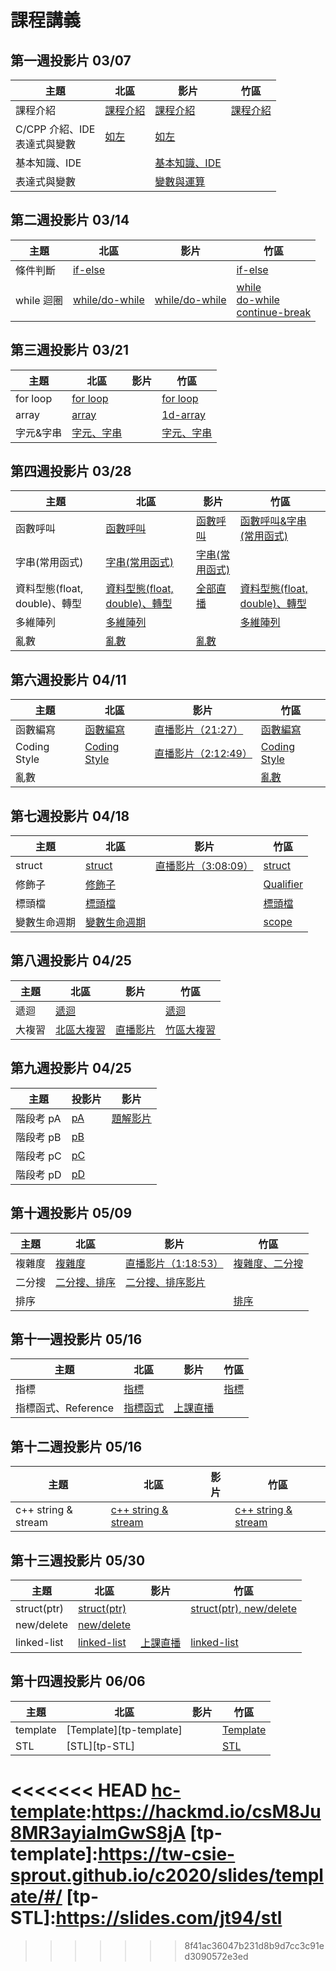# 課程講義

## 第一週投影片 03/07
| 主題         | 北區        | 影片        | 竹區                           |
| ------------ | ----------- | ----------- | ------------------------------ |
| 課程介紹     | [課程介紹][tp-intro] | [課程介紹][tp-intro-yt] | [課程介紹][hc-intro] |
| C/CPP 介紹、IDE<br>表達式與變數 |  [如左][tp-all] | [如左][tp-all-yt] |  |
| 基本知識、IDE | | [基本知識、IDE][hc-ide] | |
| 表達式與變數 | | [變數與運算][hc-var] | |

[tp-intro]: https://drive.google.com/file/d/1IJk9-NqwOl49vJnuhiONlzYMIBYEQNCk/view?usp=sharing
[tp-intro-yt]: https://youtu.be/_jmwQ4y2F4Y
[tp-all]: https://www.csie.ntu.edu.tw/~b06902029/reveal.js/Sprout/2020/Variable/#/
[tp-all-yt]: https://www.youtube.com/watch?v=wRd69_847EQ
[hc-intro]: https://drive.google.com/open?id=1C_KV_Rg_SjJWLoly8uAo4CZXbwiCY1I5cd51ga0AHdA
[hc-ide]: https://drive.google.com/open?id=14zda28wiIEhnwwNzxmVDB7Z5vifCVjjz2RxrczeNsqk
[hc-var]: https://drive.google.com/open?id=1PLvwt6VhLYT7YTqa-RhcmcCxe-j6Yirr7ULAo4Lllno

## 第二週投影片 03/14
| 主題         | 北區        | 影片        | 竹區                           |
| ------------ | ----------- | ----------- | ------------------------------ |
| 條件判斷 | [if-else][tp-if] | | [if-else][hc-if] |
| while 迴圈 | [while/do-while][tp-while] | [while/do-while][tp-while-yt] | [while][hc-while]<br>[do-while][hc-do-while]<br>[continue-break][hc-continue-break] |

[tp-if]: https://drive.google.com/file/d/1FwAurFwlG-MbHKXqlQRn2akjl50jF80D/view?usp=sharing
[hc-if]: https://hackmd.io/@i2y3z9dITSa_Q_7V7h-AoA/HJwSCKmSU
[hc-while]: https://hackmd.io/@i2y3z9dITSa_Q_7V7h-AoA/B1l2D9EBI#/
[hc-do-while]: https://hackmd.io/@3sM5hwzZQhSdPoJSYpIQGQ/HyDK7v8rL?type=slide#/
[hc-continue-break]: https://hackmd.io/@3sM5hwzZQhSdPoJSYpIQGQ/ryoR4_LBL?type=slide#/
[tp-while]: https://hackmd.io/@xaojl0HpRRmcQsSFqLobUA/SyQqzkVB8#/
[tp-while-yt]: https://youtu.be/J5XuucgameY

## 第三週投影片 03/21
| 主題         | 北區        | 影片        | 竹區                           |
| ------------ | ----------- | ----------- | ------------------------------ |
| for loop | [for loop][tp-for] | |  [for loop][hc-for] |
| array | [array][tp-array] | | [1d-array][hc-array] |
| 字元&字串 |[字元、字串][tp-cstr] | | [字元、字串][hc-str] |

[hc-for]: https://drive.google.com/open?id=1gVWRGxg_ooqqqPfu6fDXnL1wfOshqBgt6khmB8quOAY
[hc-array]: https://drive.google.com/open?id=16UApRb4pREeUNM0neiW47H6_-4b7KV0bA6KPjBQ4GS8
[hc-str]: https://hackmd.io/@htting/HJdALJME8#/
[tp-cstr]: https://slides.com/arvinliu/char_string#/
[tp-for]: https://drive.google.com/file/d/13uE0ofLCt1OIw1fs23eHkcx86osemqRX/view?usp=sharing
[tp-array]: https://drive.google.com/file/d/13uE0ofLCt1OIw1fs23eHkcx86osemqRX/view?usp=sharing

## 第四週投影片 03/28
| 主題         | 北區        | 影片        | 竹區                           |
| ------------ | ----------- | ----------- | ------------------------------ |
| 函數呼叫 | [函數呼叫][tp-call] | [函數呼叫][tp-call-yt]  | [函數呼叫&字串(常用函式)][hc-call-cfunc] |
| 字串(常用函式) | [字串(常用函式)][tp-cfunc] | [字串(常用函式)][tp-cfunc-yt] | |
| 資料型態(float, double)、轉型 | [資料型態(float, double)、轉型][tp-data-type]  | [全部直播][tp-w4-yt] | [資料型態(float, double)、轉型][hc-data-type] |
| 多維陣列 |[多維陣列][tp-kd-array] | | [多維陣列][hc-kd-array] |
| 亂數 |[亂數][tp-rand] | [亂數][rand-yt] |  |

[tp-call]: https://www.csie.ntu.edu.tw/~b05902041/sprouts/reveal.js/?deck=func_call_2020
[tp-cfunc]: https://www.csie.ntu.edu.tw/~b05902041/sprouts/reveal.js/?deck=cstring_2020
[tp-rand]: https://www.csie.ntu.edu.tw/~b05902041/sprouts/reveal.js/?deck=random_2020
[tp-kd-array]: https://hackmd.io/@xaojl0HpRRmcQsSFqLobUA/SkEHEnu88#/
[tp-data-type]: https://hackmd.io/@xaojl0HpRRmcQsSFqLobUA/BkdLcYu8U#/
[tp-w4-yt]: https://www.youtube.com/watch?v=2N1O_WUqYWM
[tp-call-yt]: https://youtu.be/VTfMNNcNn1Y
[tp-cfunc-yt]: https://youtu.be/wEXKsNzrvPkk
[rand-yt]: https://www.youtube.com/watch?v=aTexYMDesxk
[hc-call-cfunc]: https://hackmd.io/@3sM5hwzZQhSdPoJSYpIQGQ/S1k1lKuL8#/
[hc-kd-array]:https://drive.google.com/open?id=1FMmugSFFhox_uRrvuU0kbflVNeEhrF21
[hc-data-type]:https://drive.google.com/open?id=1t_xD04WJgm0iYoh_-x1uruykeV7J_5A6

## 第六週投影片 04/11
| 主題         | 北區        | 影片        | 竹區                           |
| ------------ | ----------- | ----------- | ------------------------------ |
| 函數編寫 | [函數編寫][tp-func] | [直播影片（21:27）][tp-func-yt] | [函數編寫][hc-func] |
| Coding Style | [Coding Style][tp-coding-style] | [直播影片（2:12:49）][tp-coding-style-yt] | [Coding Style][hc-coding-style] |
| 亂數 | | | [亂數][hc-rand] |

[tp-func]: https://www.csie.ntu.edu.tw/~b06902029/reveal.js/Sprout/2020/Function/#/
[tp-coding-style]: https://www.csie.ntu.edu.tw/~b06902029/reveal.js/Sprout/2020/CodingStyle/#/
[tp-func-yt]: https://youtu.be/sKtwK_zljfQ?t=1287
[tp-coding-style-yt]: https://youtu.be/sKtwK_zljfQ?t=7969
[hc-func]: https://hackmd.io/@polarz/S1eZfboDU#/
[hc-coding-style]: https://hackmd.io/@polarz/BkSQrjawL#/
[hc-rand]: https://hackmd.io/@polarz/B1Fsp0hDU#/

## 第七週投影片 04/18
| 主題         | 北區        | 影片        | 竹區                           |
| ------------ | ----------- | ----------- | ------------------------------ |
| struct | [struct][tp-struct] | [直播影片（3:08:09）][tp-w7-yt] | [struct][hc-struct] |
| 修飾子 | [修飾子][tp-qualifier] |  | [Qualifier][hc-Qualifier] |
| 標頭檔 | [標頭檔][tp-headerfile] | |   [標頭檔][hc-headerfile]
| 變數生命週期 | [變數生命週期][tp-scope] | | [scope][hc-scope]

[hc-struct]: https://docs.google.com/presentation/d/1TyKgsX0Mu1dYX_XtKla1ix1x_LFBKm_-/edit#slide=id.p1
[hc-Qualifier]: https://docs.google.com/presentation/d/1HlB2myRodDgGFw7jJyif5PxM1ddsXOmK/edit#slide=id.p1
[tp-struct]: https://tw-csie-sprout.github.io/c2020/slides/struct/
[tp-headerfile]: https://tw-csie-sprout.github.io/c2020/slides/headerfile/
[tp-scope]: https://www.csie.ntu.edu.tw/~b05902041/sprouts/reveal.js/?deck=scope_2020
[tp-qualifier]: https://www.csie.ntu.edu.tw/~b05902041/sprouts/reveal.js/?deck=qualifier_2020
[tp-w7-yt]: https://www.youtube.com/watch?v=7CU0SHBtMVg
[hc-headerfile]: https://hackmd.io/@i2y3z9dITSa_Q_7V7h-AoA/H1olBYIO8#/
[hc-scope]: https://hackmd.io/@i2y3z9dITSa_Q_7V7h-AoA/r1yxk-IO8#/

## 第八週投影片 04/25
| 主題         | 北區        | 影片        | 竹區                           |
| ------------ | ----------- | ----------- | ------------------------------ |
| 遞迴 | [遞迴][tp-recur] | | [遞迴][hc-recur] |
| 大複習 | [北區大複習][tp-mid-review] | [直播影片][tp-mid-review-yt] | [竹區大複習][hc-mid-review] |

[tp-recur]: https://slides.com/arvinliu/recur
[hc-recur]: https://hackmd.io/@3sM5hwzZQhSdPoJSYpIQGQ/H1bDy2auU?type=slide#/
[tp-mid-review]: https://www.csie.ntu.edu.tw/~b06902029/reveal.js/Sprout/2020/Midterm-Review/#/
[hc-mid-review]: https://hackmd.io/@polarz/BJpuFryYU
[tp-mid-review-yt]: https://youtu.be/-0QKW8b-4PE

## 第九週投影片 04/25
| 主題       | 投影片           | 影片               | 
| ---------- | ---------------- | ------------------ |
| 階段考 pA  | [pA][phase1-pA]  | [題解影片][phase1] |
| 階段考 pB  | [pB][phase1-pB]  |                    |
| 階段考 pC  | [pC][phase1-pC]  |                    |
| 階段考 pD  | [pD][phase1-pD]  |                    |

[phase1]: https://youtu.be/jmfIL_R-DxM
[phase1-pA]: https://www.csie.ntu.edu.tw/~b05902041/sprouts/reveal.js/?deck=7127
[phase1-pB]: https://www.csie.ntu.edu.tw/~b05902041/sprouts/reveal.js/?deck=7128
[phase1-pC]: https://www.csie.ntu.edu.tw/~b05902041/sprouts/reveal.js/?deck=7129
[phase1-pD]: https://www.csie.ntu.edu.tw/~b05902041/sprouts/reveal.js/?deck=7130

## 第十週投影片 05/09
| 主題         | 北區        | 影片        | 竹區                           |
| ------------ | ----------- | ----------- | ------------------------------ |
| 複雜度 | [複雜度][tp-complx] | [直播影片（1:18:53）][tp-complx-yt] | [複雜度、二分搜][hc-combin] |
| 二分搜 | [二分搜、排序][tp-binsort] | [二分搜、排序影片][tp-binsort-yt] | |
| 排序 | |  | [排序][hc-sort] |

[tp-complx]: https://www.csie.ntu.edu.tw/~b05902041/sprouts/reveal.js/?deck=complexity_2020
[tp-binsort]: https://slides.com/jt94/sortingbinarysearch#/
[hc-combin]: https://hackmd.io/@3sM5hwzZQhSdPoJSYpIQGQ/rJitRFbcU?type=slide#/
[hc-sort]: https://hackmd.io/@polarz/ByB3kiG98
[tp-complx-yt]: https://youtu.be/Bk3lbWaQEzw
[tp-binsort-yt]: https://youtu.be/1GksxaEjtfs


## 第十一週投影片 05/16
| 主題         | 北區        | 影片        | 竹區                           |
| ------------ | ----------- | ----------- | ------------------------------ |
| 指標 | [指標][tp-ptr] |  | [指標][hc-ptr] |
| 指標函式、Reference | [指標函式][tp-func-ptr] | [上課直播][tp-func-ptr-yt] |  |

[tp-ptr]: https://slides.com/arvinliu/pointer2020/
[hc-ptr]: https://hackmd.io/@i2y3z9dITSa_Q_7V7h-AoA/H1lPJuqc8#/
[tp-func-ptr]: https://www.csie.ntu.edu.tw/~b06902029/reveal.js/Sprout/2020/Function-Pointer/#/
[tp-func-ptr-yt]: https://youtu.be/oalTcT22SnQ

## 第十二週投影片 05/16
| 主題         | 北區        | 影片        | 竹區                           |
| ------------ | ----------- | ----------- | ------------------------------ |
| c++ string & stream | [c++ string & stream][tp-string] |  | [c++ string & stream][hc-string] |
[tp-string]:https://drive.google.com/file/d/1XaGc51UJniKphhBU9Ft1m27lUrknh95h/view?usp=sharing
[hc-string]:https://docs.google.com/presentation/d/1WeY3e5_6ZTO87XQRZ69DdnsQG6D_cWsPi_o_BHM8TKc/edit?usp=sharing

## 第十三週投影片 05/30
| 主題         | 北區        | 影片        | 竹區                           |
| ------------ | ----------- | ----------- | ------------------------------ |
|struct(ptr) | [struct(ptr)][tp-structptr] |  | [struct(ptr), new/delete][hc-structptr] |
|new/delete| [new/delete][tp-new-delete]   |  | |
|linked-list|[linked-list][tp-linked-list] | [上課直播][tp-linked-list-yt] | [linked-list][hc-linked-list] |

[tp-structptr]:https://www.csie.ntu.edu.tw/~b05902041/sprouts/reveal.js/?deck=struct_ptr_2020
[tp-new-delete]:https://www.csie.ntu.edu.tw/~b05902041/sprouts/reveal.js/?deck=new_delete_2020
[tp-linked-list]:https://www.csie.ntu.edu.tw/~b06902029/reveal.js/Sprout/2020/Linked-List/#/
[tp-linked-list-yt]: https://youtu.be/XCECsYjcpfw
[hc-structptr]: https://drive.google.com/file/d/1aeajC2m433jueUlMx_QoSuiLjE2krc3L/view
[hc-linked-list]: https://drive.google.com/file/d/1ylskUTkrcFUsFA5F_nN3VD-Kke6_8-B8/view?usp=drivesdk

## 第十四週投影片 06/06
| 主題         | 北區        | 影片        | 竹區                           |
| ------------ | ----------- | ----------- | ------------------------------ |
|template |[Template][tp-template]  |  | [Template][hc-template] |
|STL|[STL][tp-STL]  |  | [STL][hc-stl-container]|

[hc-stl-container]:https://hackmd.io/@htting/HksIP5wiI#/
<<<<<<< HEAD
[hc-template]:https://hackmd.io/csM8Ju8MR3ayiaImGwS8jA
[tp-template]:https://tw-csie-sprout.github.io/c2020/slides/template/#/
[tp-STL]:https://slides.com/jt94/stl
=======
[hc-template]:https://hackmd.io/p/csM8Ju8MR3ayiaImGwS8jA
>>>>>>> 8f41ac36047b231d8b9d7cc3c91ed3090572e3ed

